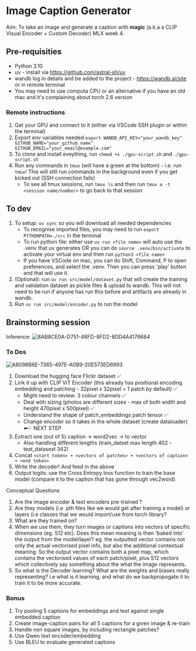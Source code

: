 # Image Caption Generator
Aim: To take an image and generate a caption with **magic** (a.k.a a CLIP Visual Encoder + Custom Decoder)
MLX week 4.

## Pre-requisities 
- Python 3.10
- uv - install via https://github.com/astral-sh/uv
- wandb log in details and be added to the project - https://wandb.ai/site or in remote terminal 
- You may need to use computa CPU or an alternative if you have an old mac and it's complaining about torch 2.6 version

### Remote instructions
1. Get your GPU and connect to it (either via VSCode SSH plugin or within the terminal)
2. Export env variables needed `export WANDB_API_KEY="your_wandb_key" GITHUB_NAME="your_github_name" GITHUB_EMAIL="your_email@example.com"`
3. To clone and install eveything, run `chmod +x ./gpu-script.sh` and `./gpu-script.sh`
4. Run any commands in `tmux` (will have a green at the bottom) - i.e. run `tmux`! This will still run commands in the background even if you get kicked out (SSH connection fails)
    - To see all tmux sessions, run `tmux ls` and then run `tmux a -t <session name/number>` to go back to that session

## To dev
1. To setup: `uv sync` so you will download all needed dependencies
    - To recognise imported files, you may need to run `export PYTHONPATH=./src` in the terminal
    - To run python file: either use `uv run <file name>` will auto use the .venv that uv generates OR you can do `source .venv/bin/activate` to activate your virtual env and then run `python3 <file name>`
    - If you have VSCode on mac, you can do Shift, Command, P to open preferences, and select the .venv. Then you can press 'play' button and that will use it.
2. (Optional): run `uv run src/model/dataset.py` that will create the training and validation dataset as pickle files & upload to wandb. This will not need to be run if anyone has run this before and artifacts are already in wandb.
3. Run `uv run src/model/encoder.py` to run the model

## Brainstorming session
Inference:
![8AB8CE0A-D751-48FD-8FD2-8DD4A4176684](https://github.com/user-attachments/assets/02822402-1b06-412a-aed6-67df45cd1a94)

### To Dos
![A6098B6E-7365-497E-A0B9-20E573ED6993](https://github.com/user-attachments/assets/7fa56d04-5c6c-4963-b960-1071c5cd63c2)

1. Download the hugging face Flickr dataset ✅
2. Link it up with CLIP ViT Encoder (this already has positional encoding embedding and patching - 32pixel x 32pixel = 1 patch by default) ✅
    - Might need to review: 3 colour channels ✅
    - Deal with sizing (photos are different sizes - max of both width and height 470pixel x 500pixel) ✅
    - Understand the shape of patch_embeddings patch tensor ✅
    - Change encoder so it takes in the whole dataset (create dataloader) ⬅️✨ NEXT STEP 
3. Extract one (out of 5) caption -> word2vec -> to vector 
    - Also handling different lengths (train_datset max length 402 - test_datasest 342)
4. Concat `<start token> + <vectors of patches> + <vectors of caption> + <end token>`
5. Write the decoder! And feed in the above
6. Output logits: use the Cross Entropy loss function to train the base model (compare it to the caption that has gone through vec2word)


Conceptual Questions
1. Are the image encoder & text encoders pre-trained ?
2. Are they models (i.e .pth files like we would get after training a model) or layers (i.e classes that we would import/use from torch library? 
3. What are they trained on?
4. When we use them, they turn images or captions into vectors of specific dimensions (eg. 512 etc). Does this mean meaning is then 'baked into' the output from the model/layer? eg. the outputted vector contains not only the actual vectorised pixel info, but also the additional contextual meaning. So the output vector contains both a pixel map, which contains the vectorised values of each patch/pixel, plus 512 vectors which collectively say something about the what the image represents.  
5. So what is the Decoder learning? What are the weights and biases really representing? i.e what is it learning, and what do we backpropogate it to train it to be more accurate.  

### Bonus 
1. Try pooling 5 captions for embeddings and test against single embedded caption
2. Create image-caption pairs for all 5 captions for a given image & re-train
3. Handle non square images, by including rectangle patches? 
4. Use Qwen text encoder/embedding 
5. Use BLEU to evaluate generated captions
